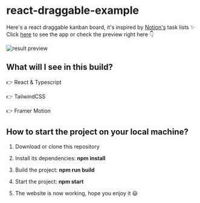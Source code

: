 # react-draggable-example

Here's a react draggable kanban board, it's inspired by [Notion's](https://www.notion.so/) task lists ✨
Click [here](https://react-draggable-example.vercel.app/) to see the app or check the preview right here 👇

<img src="./public/assets/app.png" alt="result preview">

## What will I see in this build?

👉 React & Typescript

👉 TailwindCSS

👉 Framer Motion

## How to start the project on your local machine?

1. Download or clone this repository

2. Install its dependencies: **npm install**

3. Build the project: **npm run build**

4. Start the project: **npm start**

5. The website is now working, hope you enjoy it 😃